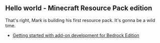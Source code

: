 ## Hello world - Minecraft Resource Pack edition

That's right, Mark is building his first resource pack. It's gonna be a wild time.

- [Getting started with add-on development for Bedrock Edition](https://learn.microsoft.com/en-us/minecraft/creator/documents/gettingstarted)
